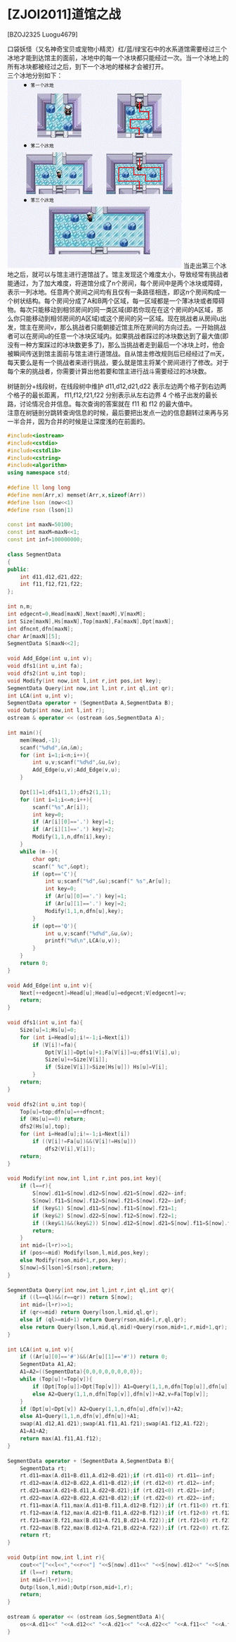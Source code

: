 # [ZJOI2011]道馆之战
[BZOJ2325 Luogu4679]

口袋妖怪（又名神奇宝贝或宠物小精灵）红/蓝/绿宝石中的水系道馆需要经过三个冰地才能到达馆主的面前，冰地中的每一个冰块都只能经过一次。当一个冰地上的所有冰块都被经过之后，到下一个冰地的楼梯才会被打开。  
三个冰地分别如下：
![BZOJ2325](_v_images/_bzoj2325_1538557755_1971633393.png)
当走出第三个冰地之后，就可以与馆主进行道馆战了。馆主发现这个难度太小，导致经常有挑战者能通过，为了加大难度，将道馆分成了n个房间，每个房间中是两个冰块或障碍，表示一列冰地。任意两个房间之间均有且仅有一条路径相连，即这n个房间构成一个树状结构。每个房间分成了A和B两个区域，每一区域都是一个薄冰块或者障碍物。每次只能移动到相邻房间的同一类区域(即若你现在在这个房间的A区域，那么你只能移动到相邻房间的A区域)或这个房间的另一区域。现在挑战者从房间u出发，馆主在房间v，那么挑战者只能朝接近馆主所在房间的方向过去。一开始挑战者可以在房间u的任意一个冰块区域内。如果挑战者踩过的冰块数达到了最大值(即没有一种方案踩过的冰块数更多了)，那么当挑战者走到最后一个冰块上时，他会被瞬间传送到馆主面前与馆主进行道馆战。自从馆主修改规则后已经经过了m天，每天要么是有一个挑战者来进行挑战，要么就是馆主将某个房间进行了修改。对于每个来的挑战者，你需要计算出他若要和馆主进行战斗需要经过的冰块数。

树链剖分+线段树，在线段树中维护 d11,d12,d21,d22 表示左边两个格子到右边两个格子的最长距离， f11,f12,f21,f22 分别表示从左右边界 4 个格子出发的最长路，讨论情况合并信息。每次查询的答案就在 f11 和 f12 的最大值中。  
注意在树链剖分跳转查询信息的时候，最后要把出发点一边的信息翻转过来再与另一半合并，因为合并的时候是让深度浅的在前面的。

```cpp
#include<iostream>
#include<cstdio>
#include<cstdlib>
#include<cstring>
#include<algorithm>
using namespace std;

#define ll long long
#define mem(Arr,x) memset(Arr,x,sizeof(Arr))
#define lson (now<<1)
#define rson (lson|1)

const int maxN=50100;
const int maxM=maxN<<1;
const int inf=100000000;

class SegmentData
{
public:
	int d11,d12,d21,d22;
	int f11,f12,f21,f22;
};

int n,m;
int edgecnt=0,Head[maxN],Next[maxM],V[maxM];
int Size[maxN],Hs[maxN],Top[maxN],Fa[maxN],Dpt[maxN];
int dfncnt,dfn[maxN];
char Ar[maxN][5];
SegmentData S[maxN<<2];

void Add_Edge(int u,int v);
void dfs1(int u,int fa);
void dfs2(int u,int top);
void Modify(int now,int l,int r,int pos,int key);
SegmentData Query(int now,int l,int r,int ql,int qr);
int LCA(int u,int v);
SegmentData operator + (SegmentData A,SegmentData B);
void Outp(int now,int l,int r);
ostream & operator << (ostream &os,SegmentData A);

int main(){
	mem(Head,-1);
	scanf("%d%d",&n,&m);
	for (int i=1;i<n;i++){
		int u,v;scanf("%d%d",&u,&v);
		Add_Edge(u,v);Add_Edge(v,u);
	}

	Dpt[1]=1;dfs1(1,1);dfs2(1,1);
	for (int i=1;i<=n;i++){
		scanf("%s",Ar[i]);
		int key=0;
		if (Ar[i][0]=='.') key|=1;
		if (Ar[i][1]=='.') key|=2;
		Modify(1,1,n,dfn[i],key);
	}
	while (m--){
		char opt;
		scanf(" %c",&opt);
		if (opt=='C'){
			int u;scanf("%d",&u);scanf(" %s",Ar[u]);
			int key=0;
			if (Ar[u][0]=='.') key|=1;
			if (Ar[u][1]=='.') key|=2;
			Modify(1,1,n,dfn[u],key);
		}
		if (opt=='Q'){
			int u,v;scanf("%d%d",&u,&v);
			printf("%d\n",LCA(u,v));
		}
	}
	return 0;
}

void Add_Edge(int u,int v){
	Next[++edgecnt]=Head[u];Head[u]=edgecnt;V[edgecnt]=v;
	return;
}

void dfs1(int u,int fa){
	Size[u]=1;Hs[u]=0;
	for (int i=Head[u];i!=-1;i=Next[i])
		if (V[i]!=fa){
			Dpt[V[i]]=Dpt[u]+1;Fa[V[i]]=u;dfs1(V[i],u);
			Size[u]+=Size[V[i]];
			if (Size[V[i]]>Size[Hs[u]]) Hs[u]=V[i];
		}
	return;
}

void dfs2(int u,int top){
	Top[u]=top;dfn[u]=++dfncnt;
	if (Hs[u]==0) return;
	dfs2(Hs[u],top);
	for (int i=Head[u];i!=-1;i=Next[i])
		if ((V[i]!=Fa[u])&&(V[i]!=Hs[u]))
			dfs2(V[i],V[i]);
	return;
}

void Modify(int now,int l,int r,int pos,int key){
	if (l==r){
		S[now].d11=S[now].d12=S[now].d21=S[now].d22=-inf;
		S[now].f11=S[now].f12=S[now].f21=S[now].f22=-inf;
		if (key&1) S[now].d11=S[now].f11=S[now].f21=1;
		if (key&2) S[now].d22=S[now].f12=S[now].f22=1;
		if ((key&1)&&(key&2)) S[now].d12=S[now].d21=S[now].f11=S[now].f12=S[now].f21=S[now].f22=2;
		return;
	}
	int mid=(l+r)>>1;
	if (pos<=mid) Modify(lson,l,mid,pos,key);
	else Modify(rson,mid+1,r,pos,key);
	S[now]=S[lson]+S[rson];return;
}

SegmentData Query(int now,int l,int r,int ql,int qr){
	if ((l==ql)&&(r==qr)) return S[now];
	int mid=(l+r)>>1;
	if (qr<=mid) return Query(lson,l,mid,ql,qr);
	else if (ql>=mid+1) return Query(rson,mid+1,r,ql,qr);
	else return Query(lson,l,mid,ql,mid)+Query(rson,mid+1,r,mid+1,qr);
}

int LCA(int u,int v){
	if ((Ar[u][0]=='#')&&(Ar[u][1]=='#')) return 0;
	SegmentData A1,A2;
	A1=A2=((SegmentData){0,0,0,0,0,0,0,0});
	while (Top[u]!=Top[v]){
		if (Dpt[Top[u]]>Dpt[Top[v]]) A1=Query(1,1,n,dfn[Top[u]],dfn[u])+A1,u=Fa[Top[u]];
		else A2=Query(1,1,n,dfn[Top[v]],dfn[v])+A2,v=Fa[Top[v]];
	}
	if (Dpt[u]<Dpt[v]) A2=Query(1,1,n,dfn[u],dfn[v])+A2;
	else A1=Query(1,1,n,dfn[v],dfn[u])+A1;
	swap(A1.d12,A1.d21);swap(A1.f11,A1.f21);swap(A1.f12,A1.f22);
	A1=A1+A2;
	return max(A1.f11,A1.f12);
}

SegmentData operator + (SegmentData A,SegmentData B){
	SegmentData rt;
	rt.d11=max(A.d11+B.d11,A.d12+B.d21);if (rt.d11<0) rt.d11=-inf;
	rt.d12=max(A.d12+B.d22,A.d11+B.d12);if (rt.d12<0) rt.d12=-inf;
	rt.d21=max(A.d21+B.d11,A.d22+B.d21);if (rt.d21<0) rt.d21=-inf;
	rt.d22=max(A.d22+B.d22,A.d21+B.d12);if (rt.d22<0) rt.d22=-inf;
	rt.f11=max(A.f11,max(A.d11+B.f11,A.d12+B.f12));if (rt.f11<0) rt.f11=-inf;
	rt.f12=max(A.f12,max(A.d21+B.f11,A.d22+B.f12));if (rt.f12<0) rt.f12=-inf;
	rt.f21=max(B.f21,max(B.d11+A.f21,B.d21+A.f22));if (rt.f21<0) rt.f21=-inf;
	rt.f22=max(B.f22,max(B.d12+A.f21,B.d22+A.f22));if (rt.f22<0) rt.f22=-inf;
	return rt;
}

void Outp(int now,int l,int r){
	cout<<"["<<l<<","<<r<<"] "<<S[now].d11<<" "<<S[now].d12<<" "<<S[now].d21<<" "<<S[now].d22<<" "<<S[now].f11<<" "<<S[now].f12<<" "<<S[now].f21<<" "<<S[now].f22<<endl;
	if (l==r) return;
	int mid=(l+r)>>1;
	Outp(lson,l,mid);Outp(rson,mid+1,r);
	return;
}

ostream & operator << (ostream &os,SegmentData A){
	os<<A.d11<<" "<<A.d12<<" "<<A.d21<<" "<<A.d22<<" "<<A.f11<<" "<<A.f12<<" "<<A.f21<<" "<<A.f22;return os;
}
```